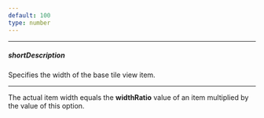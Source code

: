 ```yaml
---
default: 100
type: number
---
```

---
##### shortDescription
Specifies the width of the base tile view item.

---
The actual item width equals the **widthRatio** value of an item multiplied by the value of this option.